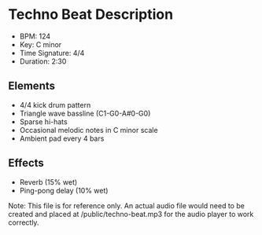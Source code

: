 
# Techno Beat Description

- BPM: 124
- Key: C minor
- Time Signature: 4/4
- Duration: 2:30

## Elements
- 4/4 kick drum pattern
- Triangle wave bassline (C1-G0-A#0-G0)
- Sparse hi-hats
- Occasional melodic notes in C minor scale
- Ambient pad every 4 bars

## Effects
- Reverb (15% wet)
- Ping-pong delay (10% wet)

Note: This file is for reference only. An actual audio file would need to be created and placed at /public/techno-beat.mp3 for the audio player to work correctly.
